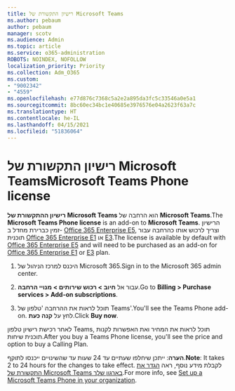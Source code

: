 ```yaml
---
title: רישיון התקשורת של Microsoft Teams
ms.author: pebaum
author: pebaum
manager: scotv
ms.audience: Admin
ms.topic: article
ms.service: o365-administration
ROBOTS: NOINDEX, NOFOLLOW
localization_priority: Priority
ms.collection: Adm_O365
ms.custom:
- "9002342"
- "4559"
ms.openlocfilehash: e77d876c7368c5a2e2a895da3fc5c33546a0e5a1
ms.sourcegitcommit: 8bc60ec34bc1e40685e3976576e04a2623f63a7c
ms.translationtype: HT
ms.contentlocale: he-IL
ms.lasthandoff: 04/15/2021
ms.locfileid: "51836064"
---
```

# <a name="microsoft-teams-phone-license"></a><span data-ttu-id="25677-102">רישיון התקשורת של Microsoft Teams</span><span class="sxs-lookup"><span data-stu-id="25677-102">Microsoft Teams Phone license</span></span>

<span data-ttu-id="25677-103">**רישיון ההתקשורת של Microsoft Teams** הוא הרחבה של **Microsoft Teams**.</span><span class="sxs-lookup"><span data-stu-id="25677-103">The **Microsoft Teams Phone license** is an add-on to **Microsoft Teams**.</span></span> <span data-ttu-id="25677-104">הרישיון זמין כברירת מחדל ב- [Office 365 Enterprise E5](https://www.microsoft.com/microsoft-365/business/office-365-enterprise-e5-business-software?rtc=1&activetab=pivot%3aoverviewtab), וצריך לרכוש אותו כהרחבה עבור תוכנית [Office 365 Enterprise E1](https://products.office.com/business/office-365-enterprise-e1-business-software) או [E3](https://products.office.com/business/office-365-enterprise-e3-business-software).</span><span class="sxs-lookup"><span data-stu-id="25677-104">The license is available by default with [Office 365 Enterprise E5](https://www.microsoft.com/microsoft-365/business/office-365-enterprise-e5-business-software?rtc=1&activetab=pivot%3aoverviewtab) and will need to be purchased as an add-on for [Office 365 Enterprise E1](https://products.office.com/business/office-365-enterprise-e1-business-software) or [E3](https://products.office.com/business/office-365-enterprise-e3-business-software) plan.</span></span>

1. <span data-ttu-id="25677-105">היכנס למרכז הניהול של Microsoft 365.</span><span class="sxs-lookup"><span data-stu-id="25677-105">Sign in to the Microsoft 365 admin center.</span></span>

2. <span data-ttu-id="25677-106">עבור אל **חיוב > רכוש שירותים > מנויי הרחבה**.</span><span class="sxs-lookup"><span data-stu-id="25677-106">Go to **Billing > Purchase services > Add-on subscriptions**.</span></span> 

3. <span data-ttu-id="25677-107">תוכל לראות את ההרחבה 'טלפון של Teams'.</span><span class="sxs-lookup"><span data-stu-id="25677-107">You'll see the Teams Phone add-on.</span></span> <span data-ttu-id="25677-108">לחץ על **קנה כעת**.</span><span class="sxs-lookup"><span data-stu-id="25677-108">Click **Buy now**.</span></span>

<span data-ttu-id="25677-109">לאחר רכישת רישיון טלפון Teams, תוכל לראות את המחיר ואת האפשרות לקנות תוכנית שיחות.</span><span class="sxs-lookup"><span data-stu-id="25677-109">After you buy a Teams Phone license, you'll see the price and option to buy a Calling Plan.</span></span>

<span data-ttu-id="25677-110">**הערה**: ייתכן שיחלפו שעתיים עד 24 שעות עד שהשינויים ייכנסו לתוקף.</span><span class="sxs-lookup"><span data-stu-id="25677-110">**Note**: It takes 2 to 24 hours for the changes to take effect.</span></span> <span data-ttu-id="25677-111">לקבלת מידע נוסף, ראה [הגדר את התקשורת של Microsoft Teams בארגון שלך](https://docs.microsoft.com/MicrosoftTeams/setting-up-your-phone-system).</span><span class="sxs-lookup"><span data-stu-id="25677-111">For more info, see [Set up a Microsoft Teams Phone in your organization](https://docs.microsoft.com/MicrosoftTeams/setting-up-your-phone-system).</span></span> 

